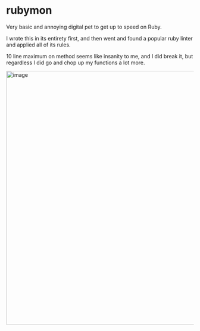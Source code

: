 # rubymon
Very basic and annoying digital pet to get up to speed on Ruby.

I wrote this in its entirety first, and then went and found a popular ruby linter and applied all of its rules.

10 line maximum on method seems like insanity to me, and I did break it, but regardless I did go and chop up my functions a lot more.

<img width="682" alt="image" src="https://user-images.githubusercontent.com/9398611/184549241-19716769-bcc2-483e-9683-7877b0ce6c50.png">
